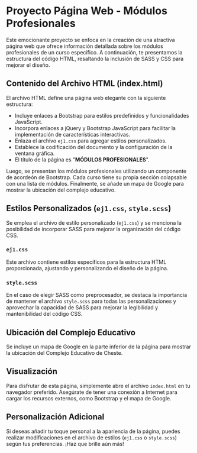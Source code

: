 # Proyecto Página Web - Módulos Profesionales

Este emocionante proyecto se enfoca en la creación de una atractiva página web que ofrece información detallada sobre los módulos profesionales de un curso específico. A continuación, te presentamos la estructura del código HTML, resaltando la inclusión de SASS y CSS para mejorar el diseño.

## Contenido del Archivo HTML (index.html)

El archivo HTML define una página web elegante con la siguiente estructura:

- Incluye enlaces a Bootstrap para estilos predefinidos y funcionalidades JavaScript.
- Incorpora enlaces a jQuery y Bootstrap JavaScript para facilitar la implementación de características interactivas.
- Enlaza el archivo `ej1.css` para agregar estilos personalizados.
- Establece la codificación del documento y la configuración de la ventana gráfica.
- El título de la página es "**MÓDULOS PROFESIONALES**".

Luego, se presentan los módulos profesionales utilizando un componente de acordeón de Bootstrap. Cada curso tiene su propia sección colapsable con una lista de módulos. Finalmente, se añade un mapa de Google para mostrar la ubicación del complejo educativo.

## Estilos Personalizados (`ej1.css`, `style.scss`)

Se emplea el archivo de estilo personalizado (`ej1.css`) y se menciona la posibilidad de incorporar SASS para mejorar la organización del código CSS.

### `ej1.css`

Este archivo contiene estilos específicos para la estructura HTML proporcionada, ajustando y personalizando el diseño de la página.

### `style.scss`

En el caso de elegir SASS como preprocesador, se destaca la importancia de mantener el archivo `style.scss` para todas las personalizaciones y aprovechar la capacidad de SASS para mejorar la legibilidad y mantenibilidad del código CSS.

## Ubicación del Complejo Educativo

Se incluye un mapa de Google en la parte inferior de la página para mostrar la ubicación del Complejo Educativo de Cheste.

## Visualización

Para disfrutar de esta página, simplemente abre el archivo `index.html` en tu navegador preferido. Asegúrate de tener una conexión a Internet para cargar los recursos externos, como Bootstrap y el mapa de Google.

## Personalización Adicional

Si deseas añadir tu toque personal a la apariencia de la página, puedes realizar modificaciones en el archivo de estilos (`ej1.css` o `style.scss`) según tus preferencias. ¡Haz que brille aún más!

